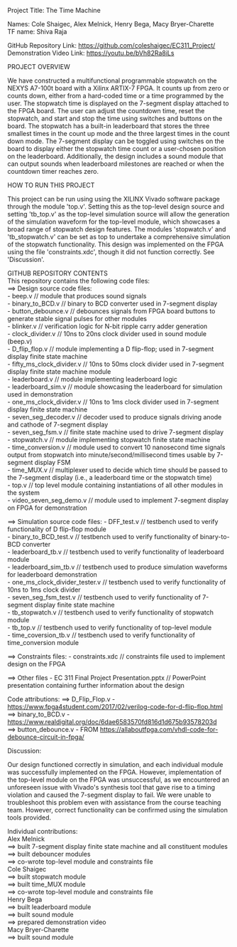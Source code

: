 Project Title: The Time Machine  

Names: Cole Shaigec, Alex Melnick, Henry Bega, Macy Bryer-Charette  
TF name: Shiva Raja  

GitHub Repository Link: https://github.com/coleshaigec/EC311_Project/  
Demonstration Video Link: https://youtu.be/bVh82Ra8iLs  


PROJECT OVERVIEW
	 
We have constructed a multifunctional programmable stopwatch on the NEXYS A7-100t board with a Xilinx ARTIX-7 FPGA. It counts up from zero or counts down, either from a hard-coded time or a time programmed by the user. The stopwatch time is displayed on the 7-segment display attached to the FPGA board. The user can adjust the countdown time, reset the stopwatch, and start and stop the time using switches and buttons on the board. The stopwatch has a built-in leaderboard that stores the three smallest times in the count up mode and the three largest times in the count down mode. The 7-segment display can be toggled using switches on the board to display either the stopwatch time count or a user-chosen position on the leaderboard. Additionally, the design includes a sound module that can output sounds when leaderboard milestones are reached or when the countdown timer reaches zero. 

HOW TO RUN THIS PROJECT  

This project can be run using using the XILINX Vivado software package through the module 'top.v'. Setting this as the top-level design source and setting 'tb_top.v' as the top-level simulation source will allow the generation of the simulation waveform for the top-level module, which showcases a broad range of stopwatch design features. The modules 'stopwatch.v' and 'tb_stopwatch.v' can be set as top to undertake a comprehensive simulation of the stopwatch functionality. This design was implemented on the FPGA using the file 'constraints.xdc', though it did not function correctly. See 'Discussion'.

GITHUB REPOSITORY CONTENTS  
	This repository contains the following code files:    
 ==> Design source code files:  
	- beep.v 					// module that produces sound signals  
	- binary_to_BCD.v				// binary to BCD converter used in 7-segment display  
	- button_debounce.v				// debounces signals from FPGA board buttons to generate stable signal pulses for other modules  
	- blinker.v					// verification logic for N-bit ripple carry adder generation  
	- clock_divider.v				// 10ns to 20ns clock divider used in sound module (beep.v)  
 	- D_flip_flop.v					// module implementing a D flip-flop; used in 7-segment display finite state machine  
	- fifty_ms_clock_divider.v			// 10ns to 50ms clock divider used in 7-segment display finite state machine module  
	- leaderboard.v					// module implementing leaderboard logic  
 	- leaderboard_sim.v				// module showcasing the leaderboard for simulation used in demonstration  
 	- one_ms_clock_divider.v			// 10ns to 1ms clock divider used in 7-segment display finite state machine  
  	- seven_seg_decoder.v				// decoder used to produce signals driving anode and cathode of 7-segment display  
   	- seven_seg_fsm.v				// finite state machine used to drive 7-segment display  
    	- stopwatch.v					// module implementing stopwatch finite state machine  
     	- time_conversion.v				// module used to convert 10 nanosecond time signals output from stopwatch into minute/second/millisecond times usable by 7-segment display FSM  
     	- time_MUX.v					// multiplexer used to decide which time should be passed to the 7-segment display (i.e., a leaderboard time or the stopwatch time)  
      	- top.v						// top level module containing instantiations of all other modules in the system  
       	- video_seven_seg_demo.v			// module used to implement 7-segment display on FPGA for demonstration  

==> Simulation source code files:
	- DFF_test.v					// testbench used to verify functionality of D flip-flop module  
 	- binary_to_BCD_test.v				// testbench used to verify functionality of binary-to-BCD converter  
  	- leaderboard_tb.v				// testbench used to verify functionality of leaderboard module  
   	- leaderboard_sim_tb.v				// testbench used to produce simulation waveforms for leaderboard demonstration  
	- one_ms_clock_divider_tester.v 		// testbench used to verify functionality of 10ns to 1ms clock divider  
	- seven_seg_fsm_test.v				// testbench used to verify functionality of 7-segment display finite state machine  
	- tb_stopwatch.v				// testbench used to verify functionality of stopwatch module  
 	- tb_top.v					// testbench used to verify functionality of top-level module  
  	- time_coversion_tb.v				// testbench used to verify functionality of time_conversion module  

==> Constraints files:
 	- constraints.xdc				// constraints file used to implement design on the FPGA  

==> Other files
	- EC 311 Final Project Presentation.pptx	// PowerPoint presentation containing further information about the design  

Code attributions:
==> D_Flip_Flop.v - https://www.fpga4student.com/2017/02/verilog-code-for-d-flip-flop.html  
==> binary_to_BCD.v - https://www.realdigital.org/doc/6dae6583570fd816d1d675b93578203d  
==> button_debounce.v - FROM https://allaboutfpga.com/vhdl-code-for-debounce-circuit-in-fpga/  

Discussion:

Our design functioned correctly in simulation, and each individual module was successfully implemented on the FPGA. However, implementation of the top-level module on the FPGA was unsuccessful, as we encountered an unforeseen issue with Vivado's synthesis tool that gave rise to a timing violation and caused the 7-segment display to fail. We were unable to troubleshoot this problem even with assistance from the course teaching team. However, correct functionality can be confirmed using the simulation tools provided.

Individual contributions:  
    Alex Melnick  
 	==> built 7-segment display finite state machine and all constituent modules  
  	==> built debouncer modules  
  	==> co-wrote top-level module and constraints file  
   Cole Shaigec  
   	==> built stopwatch module  
    	==> built time_MUX module  
     	==> co-wrote top-level module and constraints file  
   Henry Bega  
	==> built leaderboard module  
 	==> built sound module  
  	==> prepared demonstration video  
   Macy Bryer-Charette  
   	==> built sound module  

